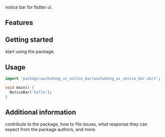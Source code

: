 notice bar for flutter ui.

## Features


## Getting started

start using the package.

## Usage

```dart
import 'package:wuchuheng_ui_notice_bar/wuchuheng_ui_notice_bar.dart';

void main() {
  NoticeBar('hello');
}
```

## Additional information

contribute to the package, how to file issues, what response they can expect 
from the package authors, and more.
